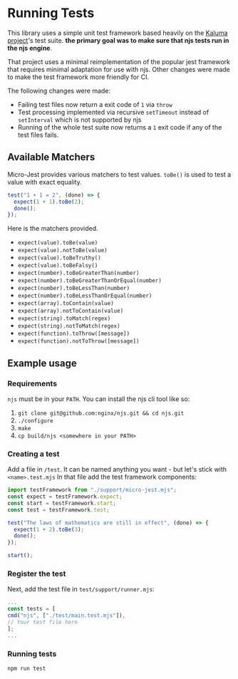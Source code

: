 # Running Tests

This library uses a simple unit test framework based heavily on the [Kaluma project](https://github.com/kaluma-project/kaluma)'s test suite. **the primary goal was to make sure that njs tests run in the njs engine**.

That project uses a minimal reimplementation of the popular jest framework that requires minimal adaptation for use with njs. Other changes were made to make the test framework more friendly for CI.

The following changes were made:

- Failing test files now return a exit code of `1` via `throw`
- Test processing implemented via recursive `setTimeout` instead of `setInterval` which is not supported by njs
- Running of the whole test suite now returns a `1` exit code if any of the test files fails.

## Available Matchers

Micro-Jest provides various matchers to test values. `toBe()` is used to test a value with exact equality.

```js
test("1 + 1 = 2", (done) => {
  expect(1 + 1).toBe(2);
  done();
});
```

Here is the matchers provided.

- `expect(value).toBe(value)`
- `expect(value).notToBe(value)`
- `expect(value).toBeTruthy()`
- `expect(value).toBeFalsy()`
- `expect(number).toBeGreaterThan(number)`
- `expect(number).toBeGreaterThanOrEqual(number)`
- `expect(number).toBeLessThan(number)`
- `expect(number).toBeLessThanOrEqual(number)`
- `expect(array).toContain(value)`
- `expect(array).notToContain(value)`
- `expect(string).toMatch(regex)`
- `expect(string).notToMatch(regex)`
- `expect(function).toThrow([message])`
- `expect(function).notToThrow([message])`

## Example usage

### Requirements

`njs` must be in your `PATH`. You can install the njs cli tool like so:

1. `git clone git@github.com:nginx/njs.git && cd njs.git`
2. `./configure`
3. `make`
4. `cp build/njs <somewhere in your PATH>`

### Creating a test

Add a file in `/test`. It can be named anything you want - but let's stick with `<name>.test.mjs`
In that file add the test framework components:

```javascript
import testFramework from "./support/micro-jest.mjs";
const expect = testFramework.expect;
const start = testFramework.start;
const test = testFramework.test;

test("The laws of mathematics are still in effect", (done) => {
  expect(1 + 2).toBe(3);
  done();
});

start();
```

### Register the test

Next, add the test file in `test/support/runner.mjs`:

```javascript
...
const tests = [
cmd("njs", ["./test/main.test.mjs"]),
// Your test file here
];
...
```

### Running tests

`npm run test`
